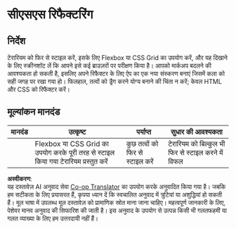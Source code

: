 <!--
CO_OP_TRANSLATOR_METADATA:
{
  "original_hash": "9d4d75af51aaccfe9af778f792c62919",
  "translation_date": "2025-08-24T12:10:49+00:00",
  "source_file": "3-terrarium/2-intro-to-css/assignment.md",
  "language_code": "hi"
}
-->
# सीएसएस रिफैक्टरिंग

## निर्देश

टेरारियम को फिर से स्टाइल करें, इसके लिए Flexbox या CSS Grid का उपयोग करें, और यह दिखाने के लिए स्क्रीनशॉट लें कि आपने इसे कई ब्राउज़रों पर परीक्षण किया है। आपको मार्कअप बदलने की आवश्यकता हो सकती है, इसलिए अपने रिफैक्टर के लिए ऐप का एक नया संस्करण बनाएं जिसमें कला को सही जगह पर रखा गया हो। फिलहाल, तत्वों को ड्रैग करने योग्य बनाने की चिंता न करें; केवल HTML और CSS को रिफैक्टर करें।

## मूल्यांकन मानदंड

| मानदंड | उत्कृष्ट                                                         | पर्याप्त                      | सुधार की आवश्यकता                    |
| -------- | ----------------------------------------------------------------- | ----------------------------- | ------------------------------------ |
|          | Flexbox या CSS Grid का उपयोग करके पूरी तरह से स्टाइल किया गया टेरारियम प्रस्तुत करें | कुछ तत्वों को फिर से स्टाइल करें | टेरारियम को बिल्कुल भी फिर से स्टाइल करने में विफल |

**अस्वीकरण**:  
यह दस्तावेज़ AI अनुवाद सेवा [Co-op Translator](https://github.com/Azure/co-op-translator) का उपयोग करके अनुवादित किया गया है। जबकि हम सटीकता के लिए प्रयासरत हैं, कृपया ध्यान दें कि स्वचालित अनुवाद में त्रुटियां या अशुद्धियां हो सकती हैं। मूल भाषा में उपलब्ध मूल दस्तावेज़ को प्रामाणिक स्रोत माना जाना चाहिए। महत्वपूर्ण जानकारी के लिए, पेशेवर मानव अनुवाद की सिफारिश की जाती है। इस अनुवाद के उपयोग से उत्पन्न किसी भी गलतफहमी या गलत व्याख्या के लिए हम उत्तरदायी नहीं हैं।